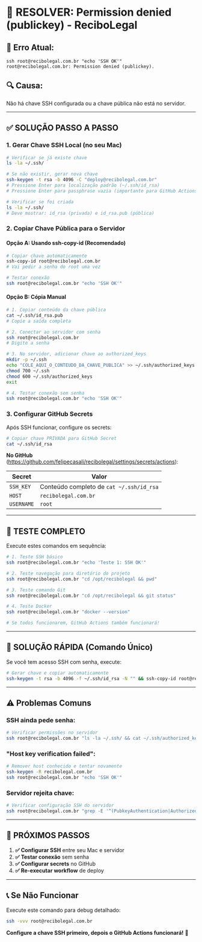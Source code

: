 # 🔑 RESOLVER: Permission denied (publickey) - ReciboLegal

## 🚨 **Erro Atual:**
```
ssh root@recibolegal.com.br "echo 'SSH OK'"
root@recibolegal.com.br: Permission denied (publickey).
```

## 🔍 **Causa:**
Não há chave SSH configurada ou a chave pública não está no servidor.

---

## ✅ **SOLUÇÃO PASSO A PASSO**

### **1. Gerar Chave SSH Local (no seu Mac)**

```bash
# Verificar se já existe chave
ls -la ~/.ssh/

# Se não existir, gerar nova chave
ssh-keygen -t rsa -b 4096 -C "deploy@recibolegal.com.br"
# Pressione Enter para localização padrão (~/.ssh/id_rsa)
# Pressione Enter para passphrase vazia (importante para GitHub Actions)

# Verificar se foi criada
ls -la ~/.ssh/
# Deve mostrar: id_rsa (privada) e id_rsa.pub (pública)
```

### **2. Copiar Chave Pública para o Servidor**

#### **Opção A: Usando ssh-copy-id (Recomendado)**
```bash
# Copiar chave automaticamente
ssh-copy-id root@recibolegal.com.br
# Vai pedir a senha do root uma vez

# Testar conexão
ssh root@recibolegal.com.br "echo 'SSH OK'"
```

#### **Opção B: Cópia Manual**
```bash
# 1. Copiar conteúdo da chave pública
cat ~/.ssh/id_rsa.pub
# Copie a saída completa

# 2. Conectar ao servidor com senha
ssh root@recibolegal.com.br
# Digite a senha

# 3. No servidor, adicionar chave ao authorized_keys
mkdir -p ~/.ssh
echo "COLE_AQUI_O_CONTEUDO_DA_CHAVE_PUBLICA" >> ~/.ssh/authorized_keys
chmod 700 ~/.ssh
chmod 600 ~/.ssh/authorized_keys
exit

# 4. Testar conexão sem senha
ssh root@recibolegal.com.br "echo 'SSH OK'"
```

### **3. Configurar GitHub Secrets**

Após SSH funcionar, configure os secrets:

```bash
# Copiar chave PRIVADA para GitHub Secret
cat ~/.ssh/id_rsa
```

**No GitHub** (https://github.com/felipecasali/recibolegal/settings/secrets/actions):

| Secret | Valor |
|--------|-------|
| `SSH_KEY` | Conteúdo completo de `cat ~/.ssh/id_rsa` |
| `HOST` | `recibolegal.com.br` |
| `USERNAME` | `root` |

---

## 🧪 **TESTE COMPLETO**

Execute estes comandos em sequência:

```bash
# 1. Teste SSH básico
ssh root@recibolegal.com.br "echo 'Teste 1: SSH OK'"

# 2. Teste navegação para diretório do projeto
ssh root@recibolegal.com.br "cd /opt/recibolegal && pwd"

# 3. Teste comando Git
ssh root@recibolegal.com.br "cd /opt/recibolegal && git status"

# 4. Teste Docker
ssh root@recibolegal.com.br "docker --version"

# Se todos funcionarem, GitHub Actions também funcionará!
```

---

## 🔧 **SOLUÇÃO RÁPIDA (Comando Único)**

Se você tem acesso SSH com senha, execute:

```bash
# Gerar chave e copiar automaticamente
ssh-keygen -t rsa -b 4096 -f ~/.ssh/id_rsa -N "" && ssh-copy-id root@recibolegal.com.br
```

---

## ⚠️ **Problemas Comuns**

### **SSH ainda pede senha:**
```bash
# Verificar permissões no servidor
ssh root@recibolegal.com.br "ls -la ~/.ssh/ && cat ~/.ssh/authorized_keys"
```

### **"Host key verification failed":**
```bash
# Remover host conhecido e tentar novamente
ssh-keygen -R recibolegal.com.br
ssh root@recibolegal.com.br "echo 'SSH OK'"
```

### **Servidor rejeita chave:**
```bash
# Verificar configuração SSH do servidor
ssh root@recibolegal.com.br "grep -E '^(PubkeyAuthentication|AuthorizedKeysFile|PermitRootLogin)' /etc/ssh/sshd_config"
```

---

## 🎯 **PRÓXIMOS PASSOS**

1. **✅ Configurar SSH** entre seu Mac e servidor
2. **✅ Testar conexão** sem senha
3. **✅ Configurar secrets** no GitHub
4. **✅ Re-executar workflow** de deploy

---

## 📞 **Se Não Funcionar**

Execute este comando para debug detalhado:
```bash
ssh -vvv root@recibolegal.com.br
```

**Configure a chave SSH primeiro, depois o GitHub Actions funcionará!** 🔑
